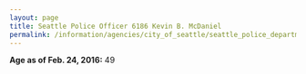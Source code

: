```yaml
---
layout: page
title: Seattle Police Officer 6186 Kevin B. McDaniel
permalink: /information/agencies/city_of_seattle/seattle_police_department/copbook/6186/
---
```


**Age as of Feb. 24, 2016:** 49
